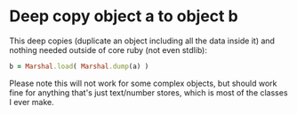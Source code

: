# Deep copy object a to object b

This deep copies (duplicate an object including all the data inside it) and nothing needed outside of core ruby (not even stdlib):

```ruby
b = Marshal.load( Marshal.dump(a) )
```

Please note this will not work for some complex objects, but should work fine for anything that's just text/number stores, which is most of the classes I ever make.


